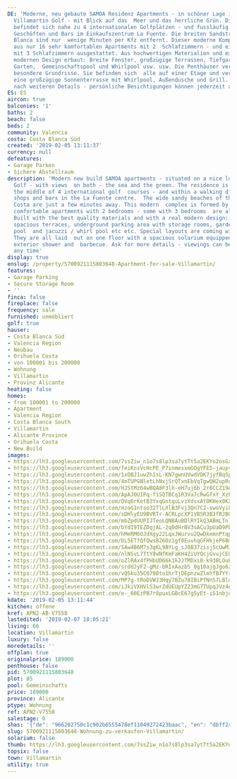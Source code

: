 ```yaml
---
DE: 'Moderne, neu gebaute SAMOA Residenz Apartments - in schöner Lage inmitten von
  Villamartin Golf - mit Blick auf das  Meer und das herrliche Grün. Die Residenz
  befindet sich nahe zu 4 internationalen Golfplätzen - und fussläufig zu  Restaurants,
  Geschäften und Bars im Einkaufszentrum La Fuente. Die breiten Sandstrände der Costa
  Blanca sind nur  wenige Minuten per Kfz entfernt. Dieser moderne Komplex besteht
  aus nur 16 sehr komfortablen Apartments mit 2  Schlafzimmern - und einige sind auch
  mit 3 Schlafzimmern ausgestattet. Aus hochwertigen Materialien und mit einem  wirklich
  modernen Design erbaut: Breite Fenster, großzügige Terrassen, Tiefgarage mit Abstellräumen,
  Garten,  Gemeinschaftspool und Whirlpool usw. usw. Die Penthäuser verfügen über
  besondere Grundrisse. Sie befinden sich  alle auf einer Etage und verfügen über
  eine großzügige Sonnenterrasse mit Whirlpool, Außendusche und Grill. Fragen  Sie
  nach weiteren Details - persönliche Besichtigungen können jederzeit arrangiert werden.'
ES: ES
aircon: true
balconies: '1'
baths: 2
beach: false
beds: 2
community: Valencia
costa: Costa Blanca Süd
created: '2019-02-05 13:11:37'
currency: null
defeatures:
- Garage Parken
- Sichere Abstellraum
description: 'Modern new build SAMOA apartments - situated on a nice location in Villamartin
  Golf - with views  on both - the sea and the green. The residence is located in
  the middle of 4 international golf  courses - and within a walking distance to restaurants,
  shops and bars in the La Fuente centre.  The wide sandy beaches of the Southern
  Costa are just a few minutes away. This modern  complex is formed by only a few
  comfortable apartments with 2 bedrooms - some with 3 bedrooms  are also available.
  Built with the best quality materials and with a real modern design: Wide  windows,
  spacious terraces, underground parking area with storage rooms, garden, communal
  pool  and jacuzzi / whirl pool etc etc. Special layouts are coming with the penthouses.
  They are all laid  out on one floor with a spacious solarium equipped with jacuzzi,
  exterior shower and  barbecue. Ask for more details - viewings can be arranged at
  any time'
display: true
enslug: /property/5700921115803648-Apartment-for-sale-Villamartin/
features:
- Garage Parking
- Secure Storage Room
- ''
finca: false
fireplace: false
frequency: sale
furnished: unmöbliert
golf: true
hauser:
- Costa Blanca Süd
- Valencia Region
- Neubau
- Orihuela Costa
- von 100001 bis 200000
- Wohnung
- Villamartin
- Provinz Alicante
heating: false
homes:
- from 100001 to 200000
- Apartment
- Valencia Region
- Costa Blanca South
- Villamartin
- Alicante Province
- Orihuela Costa
- New Build
images:
- https://lh3.googleusercontent.com/7ssZiw_n1o7s8lp3sa7ytTt5a2EKYo2osGxbvCRJh8piiTOJx31StF641tlsXOeQrUBVQVVsVWAPAeHUkwEC=w640-rj-e30-l100
- https://lh3.googleusercontent.com/feiKnsVcHcPE_P7inmesxmGOgYFE5-jaupyt9Do5aMiezzc5E3tT2jvOGuoxu0LVUy6IRm4IbFWvtuwlTZux=w640-rj-e30-l100
- https://lh3.googleusercontent.com/1xOBJ1uwZh1sL-KN7gwnUVwdVDK7jyfBq5pj6UVyMRrn2xafZd6orxvzCVc7z9yRt-sgzuU19qFRp1UJH6IN=w640-rj-e30-l100
- https://lh3.googleusercontent.com/4mTUPGNletLhNxjSrQTxnEbVqTgwQH2upRqMbd-M5UgRKyFMlE815Wuy1Bmh5yjPYSSjPU1UPcPoaxGB-SB0=w640-rj-e30-l100
- https://lh3.googleusercontent.com/HJStMz64wBQA8F3lh-eH7uj6b_2r6CCZ19AgPZ2G4BXy95gbKcQKs1Ze4LawlvHwITGp_vPKvkyoOd5Al4h_=w640-rj-e30-l100
- https://lh3.googleusercontent.com/ApAJOUIPq-f1SQTBCq1R3Va7cRwGfxY_Xzh7_o8hhBTL0ygrFLbo9UUm3aStaFHN-ynrGFYnWTPudJQJjQA=w640-rj-e30-l100
- https://lh3.googleusercontent.com/OVq6rKetB3YxqGntguLvzXdsxAt0KHex0KXdceVL-ET562tGLDtrUWbxVJ5BKLvejWV_ulMuL6uuLz4IweY=w640-rj-e30-l100
- https://lh3.googleusercontent.com/mzoG1ntso32TlLXlB3Fvj3Qn7C2-swoVyi8iGhSZTR_CuuAAIkWxxHNpRfBQNKw_3omWQqAH1jK6G2cbUYbl=w640-rj-e30-l100
- https://lh3.googleusercontent.com/sDHlyEU9BVRTr-ACRLpcXP1VBSR3BJfRJB0uPYKAJPL9V-_KJyXxxsYVZGJl5um-7pmK31Xpg-VqHviq--c=w640-rj-e30-l100
- https://lh3.googleusercontent.com/mbZpdUUPIJTeoLQNBAuBDlRYIkQ3ABmLTnlZVrZL0-9eR_2cKAlJS73H1LmNl95qLQS_ksOEakrnxJQHS0E=w640-rj-e30-l100
- https://lh3.googleusercontent.com/bYdI9TEZDqjAL-2q0dHrBV3sACu3pUaD9Pb5I4uS3OS1WraAyCZOAjIaTcUZ3W7jsufabEXhM5e4Esjucqx6rw=w640-rj-e30-l100
- https://lh3.googleusercontent.com/hMeRM6OJdXgy22LqxJWurvu2QwDkemnPtqpv917CF1mzamzUyPbR3TWysVCCWoG2emO5y9CZWxMF-kQ6EOEW=w640-rj-e30-l100
- https://lh3.googleusercontent.com/bL5ETfQfOwsB26Oz1gf0EuvhqGFHkjeP6BmzBArhUa2aJgyjshoGA3Dy4WBtIXNwivGTpRNIGkkCW9xXNEJp=w640-rj-e30-l100
- https://lh3.googleusercontent.com/SAw4B6M7s3gKL9BYLg_sJ8B37zisj5cUwMITm4LVWcDQyuI0j-LKstBjOfO48nngc32fCI5TAyz0Tbif-cU=w640-rj-e30-l100
- https://lh3.googleusercontent.com/nlNSvL7TtY8wNfKmFaKH4ZiUYQcjGvujCEGyd97lduU_0UpMNyxA8kCfD0yd3VLaBebeIzVi_dUCjjcYCCbALA=w640-rj-e30-l100
- https://lh3.googleusercontent.com/oZlRAx4fPHbUD66k1kJJTMDxi0-k93BLOuBjutR_rMsIxttinEFvKf9484BoJ_KjiBeUY_4UvGDotcfrwNGDgg=w640-rj-e30-l100
- https://lh3.googleusercontent.com/srddJyF2-gMz-bRIxAazb5_0g10ajgJgo62xzEYpgQb_6etaVFOowiJkqAO_tbVGNIjEiG8NM66xH6oyx-YR=w640-rj-e30-l100
- https://lh3.googleusercontent.com/vQ5ku35CO790to1hrTjDEpnzwZlmYfB7YYr2mRwctTH7MhF4h9KwkGjedUvSQtP2tTSQ8FK6inDRFsGvAqKEeg=w640-rj-e30-l100
- https://lh3.googleusercontent.com/MP7g-tRoDVWJ3Hqy7BZu78IBiPfNnS7LBloo0OuQeH7tRBF4w6GgwNqEYwC70Sqfuqdk8lYKu9RYX2y2ITUc=w640-rj-e30-l100
- https://lh3.googleusercontent.com/iJkiVXHVlS3wrZdUEUpYZ23mG7TUpqJVz4ebjk1UQcwkT6YIDMd9Fca6Wjl8eNQkOyvbe_pQ_6xnh_xcDfE=w640-rj-e30-l100
- https://lh3.googleusercontent.com/e-_60EzPB7r8puxLGBcE67g5yEt-i51nbjq4fSq_0h1OJbmxpW6u1ZKtUQQ4tARZE9LLPVyIZ9_OuuIdhq4ihQ=w640-rj-e30-l100
kdate: '2019-02-05 13:11:44'
kitchen: offene
kref: APN2-AB-V7558
lastedited: '2019-02-07 18:05:21'
living: 66
location: Villamartin
luxury: false
moredetails: ''
offplan: true
originalprice: 189000
penthouse: false
pid: 5700921115803648
plot: 85
pool: Gemeinschafts
price: 189000
province: Alicante
ptype: Wohnung
ref: APN2-V7558
salestage: 0
shas: '{"de": "966202750c1c902b6555478ef11049272423baac", "en": "dbff2ac30c92eeed7d2867d98003bfe679fb57cf"}'
slug: 5700921115803648-Wohnung-zu-verkaufen-Villamartin/
solarium: false
thumb: https://lh3.googleusercontent.com/7ssZiw_n1o7s8lp3sa7ytTt5a2EKYo2osGxbvCRJh8piiTOJx31StF641tlsXOeQrUBVQVVsVWAPAeHUkwEC=w400-h240-n-rj-e30-l100
topsix: false
town: Villamartin
utility: true
---
```

